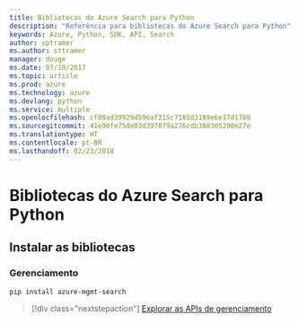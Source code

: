 ```yaml
---
title: Bibliotecas do Azure Search para Python
description: "Referência para bibliotecas do Azure Search para Python"
keywords: Azure, Python, SDK, API, Search
author: sptramer
ms.author: sttramer
manager: douge
ms.date: 07/10/2017
ms.topic: article
ms.prod: azure
ms.technology: azure
ms.devlang: python
ms.service: multiple
ms.openlocfilehash: cf08ad39929d596af215c7185d3189e6e17d1760
ms.sourcegitcommit: 41e90fe75de03d397079a276cdb388305290e27e
ms.translationtype: HT
ms.contentlocale: pt-BR
ms.lasthandoff: 02/23/2018
---
```

# <a name="azure-search-libraries-for-python"></a>Bibliotecas do Azure Search para Python

## <a name="install-the-libraries"></a>Instalar as bibliotecas


### <a name="management"></a>Gerenciamento

```bash
pip install azure-mgmt-search
```
> [!div class="nextstepaction"]
> [Explorar as APIs de gerenciamento](/python/api/overview/azure/search/management)